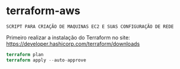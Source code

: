 # terraform-aws

```SCRIPT PARA CRIAÇÃO DE MAQUINAS EC2 E SUAS CONFIGURAÇÃO DE REDE```

Primeiro realizar a instalação do Terraform no site:
https://developer.hashicorp.com/terraform/downloads

```terraform init
terraform plan
terraform apply --auto-approve
```

